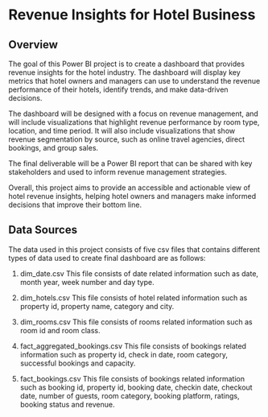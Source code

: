 
# Revenue Insights for Hotel Business





## Overview
The goal of this Power BI project is to create a dashboard that provides revenue insights for the hotel industry. The dashboard will display key metrics that hotel owners and managers can use to understand the revenue performance of their hotels, identify trends, and make data-driven decisions.

The dashboard will be designed with a focus on revenue management, and will include visualizations that highlight revenue performance by room type, location, and time period. It will also include visualizations that show revenue segmentation by source, such as online travel agencies, direct bookings, and group sales.

The final deliverable will be a Power BI report that can be shared with key stakeholders and used to inform revenue management strategies.

Overall, this project aims to provide an accessible and actionable view of hotel revenue insights, helping hotel owners and managers make informed decisions that improve their bottom line.





## Data Sources

The data used in this project consists of five csv files that contains different types of data used to create final dashboard are as follows:

1. dim_date.csv
This file consists of date related information such as date, month year, week number and day type.

2. dim_hotels.csv
This file consists of hotel related information such as property id, property name, category and city.

3. dim_rooms.csv
This file consists of rooms related information such as room id and room class.

4. fact_aggregated_bookings.csv
This file consists of bookings related information such as property id, check in date, room category, successful bookings and capacity.

5. fact_bookings.csv
This file consists of bookings related information such as booking id, property id, booking date, checkin date, checkout date, number of guests, room category, booking platform, ratings, booking status and revenue. 